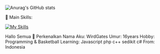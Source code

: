 ![Anurag's GitHub stats](https://github-readme-stats.vercel.app/api?username=bot-codes&show_icons=true&theme=radical)

🥇 Main Skills:

[![My Skills](https://skillicons.dev/icons?i=js,html,css,wasm)](https://skillicons.dev)

Hallo Semua 👋 Perkenalkan 
Nama Aku: WirdGates
Umur: 16years
Hobby: Programming & Basketball
Learning: Javascript php c++ sedikit c#
From: Indonesia
